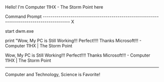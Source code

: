 Hello! I'm Computer 11HX - The Storm Point here

Command Prompt --------------------------------------------------------------------------------------------  X

start dwm.exe

print "Wow, My PC is Still Working!!! Perfect!!!! Thanks Microsoft!!! - Computer 11HX | The Storm Point

Wow, My PC is Still Working!!! Perfect!!!! Thanks Microsoft!!! - Computer 11HX | The Storm Point

--------------------------------------------------------------------------------------------------------------

Computer and Technology, Science is Favorite!
